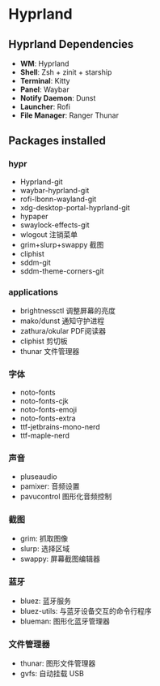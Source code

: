 # Hyprland

## Hyprland Dependencies

- **WM**: Hyprland
- **Shell**: Zsh + zinit + starship
- **Terminal**: Kitty
- **Panel**: Waybar
- **Notify Daemon**: Dunst
- **Launcher**: Rofi
- **File Manager**: Ranger Thunar

## Packages installed

### hypr

- Hyprland-git
- waybar-hyprland-git
- rofi-lbonn-wayland-git
- xdg-desktop-portal-hyprland-git
- hypaper
- swaylock-effects-git
- wlogout 注销菜单
- grim+slurp+swappy 截图
- cliphist
- sddm-git
- sddm-theme-corners-git

### applications

- brightnessctl 调整屏幕的亮度
- mako/dunst 通知守护进程
- zathura/okular PDF阅读器
- cliphist 剪切板
- thunar 文件管理器

### 字体

- noto-fonts
- noto-fonts-cjk
- noto-fonts-emoji
- noto-fonts-extra
- ttf-jetbrains-mono-nerd
- ttf-maple-nerd

### 声音

- pluseaudio
- pamixer: 音频设置
- pavucontrol 图形化音频控制

### 截图

- grim: 抓取图像
- slurp: 选择区域
- swappy: 屏幕截图编辑器

### 蓝牙

- bluez: 蓝牙服务
- bluez-utils: 与蓝牙设备交互的命令行程序
- blueman: 图形化蓝牙管理器

### 文件管理器

- thunar: 图形文件管理器
- gvfs: 自动挂载 USB
